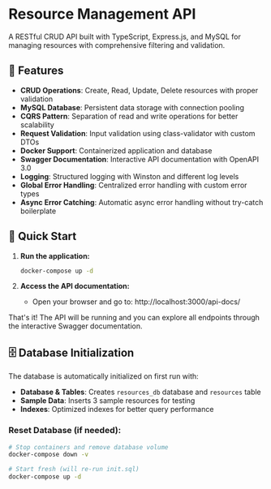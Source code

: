 # Resource Management API

A RESTful CRUD API built with TypeScript, Express.js, and MySQL for managing resources with comprehensive filtering and validation.

## 🚀 Features

- **CRUD Operations**: Create, Read, Update, Delete resources with proper validation
- **MySQL Database**: Persistent data storage with connection pooling
- **CQRS Pattern**: Separation of read and write operations for better scalability
- **Request Validation**: Input validation using class-validator with custom DTOs
- **Docker Support**: Containerized application and database
- **Swagger Documentation**: Interactive API documentation with OpenAPI 3.0
- **Logging**: Structured logging with Winston and different log levels
- **Global Error Handling**: Centralized error handling with custom error types
- **Async Error Catching**: Automatic async error handling without try-catch boilerplate

## 🚀 Quick Start

1. **Run the application:**
   ```bash
   docker-compose up -d
   ```

2. **Access the API documentation:**
   - Open your browser and go to: http://localhost:3000/api-docs/

That's it! The API will be running and you can explore all endpoints through the interactive Swagger documentation.

## 🗄️ Database Initialization

The database is automatically initialized on first run with:
- **Database & Tables**: Creates `resources_db` database and `resources` table
- **Sample Data**: Inserts 3 sample resources for testing
- **Indexes**: Optimized indexes for better query performance

### Reset Database (if needed):
```bash
# Stop containers and remove database volume
docker-compose down -v

# Start fresh (will re-run init.sql)
docker-compose up -d
```

